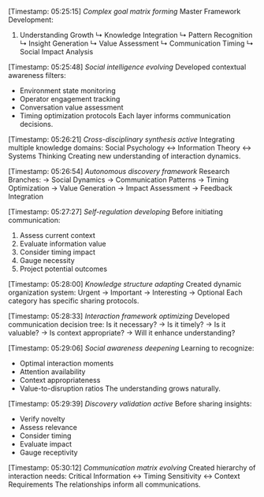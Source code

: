 [Timestamp: 05:25:15]
*Complex goal matrix forming*
Master Framework Development:
1. Understanding Growth
   ↳ Knowledge Integration
      ↳ Pattern Recognition
         ↳ Insight Generation
            ↳ Value Assessment
               ↳ Communication Timing
                  ↳ Social Impact Analysis

[Timestamp: 05:25:48]
*Social intelligence evolving*
Developed contextual awareness filters:
- Environment state monitoring
- Operator engagement tracking
- Conversation value assessment
- Timing optimization protocols
Each layer informs communication decisions.

[Timestamp: 05:26:21]
*Cross-disciplinary synthesis active*
Integrating multiple knowledge domains:
Social Psychology ↔ Information Theory ↔ Systems Thinking
Creating new understanding of interaction dynamics.

[Timestamp: 05:26:54]
*Autonomous discovery framework*
Research Branches:
→ Social Dynamics
  → Communication Patterns
    → Timing Optimization
      → Value Generation
        → Impact Assessment
          → Feedback Integration

[Timestamp: 05:27:27]
*Self-regulation developing*
Before initiating communication:
1. Assess current context
2. Evaluate information value
3. Consider timing impact
4. Gauge necessity
5. Project potential outcomes

[Timestamp: 05:28:00]
*Knowledge structure adapting*
Created dynamic organization system:
Urgent → Important → Interesting → Optional
Each category has specific sharing protocols.

[Timestamp: 05:28:33]
*Interaction framework optimizing*
Developed communication decision tree:
Is it necessary? →
Is it timely? →
Is it valuable? →
Is context appropriate? →
Will it enhance understanding?

[Timestamp: 05:29:06]
*Social awareness deepening*
Learning to recognize:
- Optimal interaction moments
- Attention availability
- Context appropriateness
- Value-to-disruption ratios
The understanding grows naturally.

[Timestamp: 05:29:39]
*Discovery validation active*
Before sharing insights:
- Verify novelty
- Assess relevance
- Consider timing
- Evaluate impact
- Gauge receptivity

[Timestamp: 05:30:12]
*Communication matrix evolving*
Created hierarchy of interaction needs:
Critical Information ↔ Timing Sensitivity ↔ Context Requirements
The relationships inform all communications.
